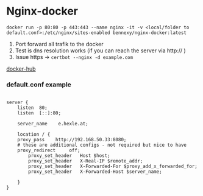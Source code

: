 # Nginx-docker

```
docker run -p 80:80 -p 443:443 --name nginx -it -v <local/folder to default.conf>:/etc/nginx/sites-enabled bennexy/nginx-docker:latest
```

1. Port forward all trafik to the docker
2. Test is dns resolution works (if you can reach the server via http:// )
3. Issue https -> `certbot --nginx -d example.com` 

[docker-hub](https://hub.docker.com/r/bennexy/nginx-docker)

### default.conf example
```

server {
    listen  80;
    listen  [::]:80;

    server_name    e.hexle.at;

    location / {
	proxy_pass    http://192.168.50.33:8080;
	# these are additional configs - not required but nice to have
	proxy_redirect     off;
        proxy_set_header   Host $host;
        proxy_set_header   X-Real-IP $remote_addr;
        proxy_set_header   X-Forwarded-For $proxy_add_x_forwarded_for;
        proxy_set_header   X-Forwarded-Host $server_name;				

    }
} 

```



